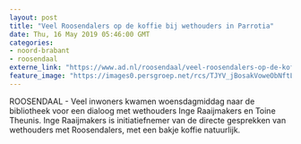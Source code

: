 ```yaml
---
layout: post
title: "Veel Roosendalers op de koffie bij wethouders in Parrotia"
date: Thu, 16 May 2019 05:46:00 GMT
categories: 
- noord-brabant 
- roosendaal 
externe_link: "https://www.ad.nl/roosendaal/veel-roosendalers-op-de-koffie-bij-wethouders-in-parrotia~af8131be/"
feature_image: "https://images0.persgroep.net/rcs/TJYV_jBosakVoweObNftLRqwU1A/diocontent/148446797/_fitwidth/400/?appId=21791a8992982cd8da851550a453bd7f&quality=0.7"
---
```


ROOSENDAAL - Veel inwoners kwamen woensdagmiddag naar de bibliotheek voor een dialoog met wethouders Inge Raaijmakers en Toine Theunis. Inge Raaijmakers is initiatiefnemer van de directe gesprekken van wethouders met Roosendalers, met een bakje koffie natuurlijk.
